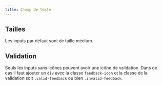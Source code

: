 ```yaml
---
title: Champ de texte
---
```


## Tailles

Les inputs par défaut sont de taille médium.

## Validation

Seuls les inputs sans icônes peuvent avoir une icône de validation. Dans ce cas il faut ajouter un <code>div</code> avec la classe <code>feedback-icon</code> et la classe de la validation soit <code>.valid-feedback</code> ou bien <code>.invalid-feedback</code>.
